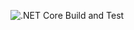 ![.NET Core Build and Test](https://github.com/shawnjots/ElevatorChallenge/actions/workflows/build.yml/badge.svg)
